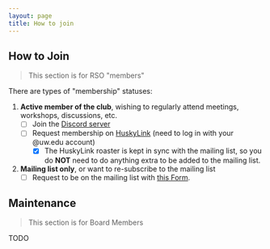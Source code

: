 ```yaml
---
layout: page
title: How to join
---
```


## How to Join

> This section is for RSO "members"

There are types of "membership" statuses:

1. **Active member of the club**, wishing to regularly attend meetings, workshops, discussions, etc.
   - [ ] Join the [Discord server](https://uwapp.dev/discord)
   - [ ] Request membership on [HuskyLink](https://huskylink.washington.edu/organization/appdev) (need to log in with your @uw.edu account)
      - [x] The HuskyLink roaster is kept in sync with the mailing list, so you do **NOT** need to do anything extra to be added to the mailing list.
2. **Mailing list only**, or want to re-subscribe to the mailing list
   - [ ] Request to be on the mailing list with [this Form](https://eepurl.com/gLd1Fz).

## Maintenance

> This section is for Board Members

TODO
